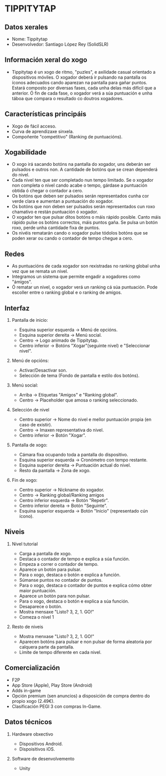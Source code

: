 # TIPPITYTAP

## Datos xerales

- Nome: Tippitytap
- Desenvolvedor: Santiago López Rey (SolidSLR)


## Información xeral do xogo

- Tippitytap é un xogo de ritmo, "puzles", e axilidade casual orientado a dispositivos móviles. O xogador deberá ir pulsando na pantalla os íconos adecuados cando aparezan na pantalla para gañar puntos. Estará composto por diversas fases, cada unha delas más difícil que a anterior. Ó fin de cada fase, o xogador verá a súa puntuación e unha táboa que compara o resultado co doutros xogadores. 

## Características principáis

- Xogo de fácil acceso.
- Curva de aprendizaxe sinxela.
- Compoñente "competitivo" (Ranking de puntuacións).

## Xogabilidade

- O xogo irá sacando botóns na pantalla do xogador, uns deberán ser pulsados e outros non. A cantidade de botóns que se crean dependerá do nivel.
- Cada nivel ten que ser completado nun tempo limitado. Se o xogador non completa o nivel cando acabe o tempo, gárdase a puntuación obtida ó chegar o contador a cero.
- Os botóns que deben ser pulsados serán representados cunha cor verde clara e aumentan a puntuación do xogador.
- Os botóns que non deben ser pulsados serán representados cun roxo chamativo e restán puntuación ó xogador.
- O xogador ten que pulsar ditos botóns o máis rápido posible. Canto máis rápido pulse os botóns correctos, máis puntos gaña. Se pulsa un botón roxo, perde unha cantidade fixa de puntos.
- Os nivéis rematarán cando o xogador pulse tódolos botóns que se poden xerar ou cando o contador de tempo chegue a cero.

## Redes

- As puntuacións de cada xogador son rexistradas no ranking global unha vez que se remata un nivel.
- Integramos un sistema que permite engadir a xogadores como "ámigos".
- Ó rematar un nivel, o xogador verá un ranking cá súa puntuación. Pode escoller entre o ranking global e o ranking de amigos.

## Interfaz

1. Pantalla de inicio:
   - Esquina superior esquerda -> Menú de opcións.
   - Esquina superior dereita -> Menú social.
   - Centro -> Logo animado de Tippitytap.
   - Centro inferior -> Botóns "Xogar"(seguinte nivel) e "Seleccionar nivel".

2. Menú de opcións:
   - Activar/Desactivar son.
   - Selección de tema (Fondo de pantalla e estilo dos botóns).
  
3. Menú social:
   - Arriba -> Etiquetas "Amigos" e "Ranking global".
   - Centro -> Placeholder que amosa o ranking seleccionado. 

4. Selección de nivel
   - Centro superior -> Nome do nivel e mellor puntuación propia (en caso de existir).
   - Centro -> Imaxen representativa do nivel.
   - Centro inferior -> Botón "Xogar".

5. Pantalla de xogo:
   - Cámara fixa ocupando toda a pantalla do dispositivo.
   - Esquina superior esquerda -> Cronómetro con tempo restante.
   - Esquina superior dereita -> Puntuación actual do nivel.
   - Resto da pantalla -> Zona de xogo.

6. Fin de xogo:
   - Centro superior -> Nickname do xogador.
   - Centro -> Ranking global/Ranking amigos
   - Centro inferior esquerda -> Botón "Repetir".
   - Centro inferior dereita -> Botón "Seguinte".
   - Esquina superior esquerda -> Botón "Inicio" (representado cún ícono).

## Niveis

1. Nivel tutorial
   - Carga a pantalla de xogo.
   - Destaca o contador de tempo e explica a súa función.
   - Empeza a correr o contador de tempo.
   - Aparece un botón para pulsar.
   - Para o xogo, destaca o botón e explica a función.
   - Súmanse puntos no contador de puntos.
   - Para o xogo, destaca o contador de puntos e explica cómo obter maior puntuación.
   - Aparece un botón para non pulsar.
   - Para o xogo, destaca o botón e explica a súa función.
   - Desaparece o botón.
   - Mostra mensaxe "Listo? 3, 2, 1. GO!"
   - Comeza o nivel 1

2. Resto de niveis
   - Mostra menxase "Listo? 3, 2, 1. GO!"
   - Aparecen botóns para pulsar e non pulsar de forma aleatoria por calquera parte da pantalla.
   - Límite de tempo diferente en cada nivel.

## Comercialización
- F2P
- App Store (Apple), Play Store (Android)
- Adds in-game
- Opción premium (sen anuncios) a disposición de compra dentro do propio xogo (2.49€).
- Clasificación PEGI 3 con compras In-Game.

## Datos técnicos

1. Hardware obxectivo
   - Dispositivos Android.
   - Dispoisitivos iOS.

2. Software de desenvolvemento
   - Unity